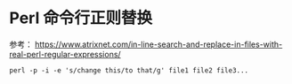 # Perl 命令行正则替换
参考： https://www.atrixnet.com/in-line-search-and-replace-in-files-with-real-perl-regular-expressions/

```shell
perl -p -i -e 's/change this/to that/g' file1 file2 file3...
```
